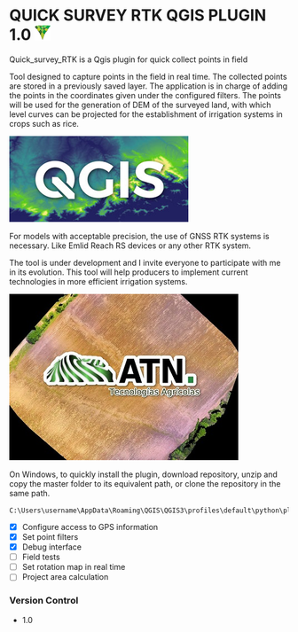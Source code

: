 # QUICK SURVEY RTK QGIS PLUGIN 1.0 ![](icon.png)

Quick_survey_RTK is a Qgis plugin for quick collect points in field

Tool designed to capture points in the field in real time.
  The collected points are stored in a previously saved layer. The application is in charge of adding the points in the coordinates given under the configured filters.
  The points will be used for the generation of DEM of the surveyed land, with which level curves can be projected for the establishment of irrigation systems in crops such as rice.
  
  ![QGIS](SRTM-en-QGIS.jpg)
 
  For models with acceptable precision, the use of GNSS RTK systems is necessary. Like Emlid Reach RS devices or any other RTK system.
  
  The tool is under development and I invite everyone to participate with me in its evolution.
This tool will help producers to implement current technologies in more efficient irrigation systems.

  ![ATN](logoEmpresa.jpg)

  On Windows, to quickly install the plugin, download repository, unzip and copy the master folder to its equivalent path, or clone the repository in the same path.

    C:\Users\username\AppData\Roaming\QGIS\QGIS3\profiles\default\python\plugins\

- [x] Configure access to GPS information
- [X] Set point filters
- [X] Debug interface
- [ ] Field tests
- [ ] Set rotation map in real time
- [ ] Project area calculation

### Version Control

- 1.0
